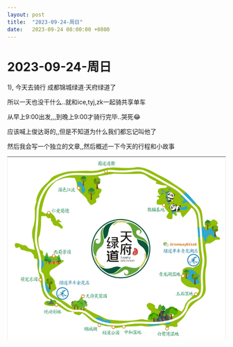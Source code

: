```yaml
---
layout: post
title:  "2023-09-24-周日"
date:   2023-09-24 00:00:00 +0800
---
```




# 2023-09-24-周日





1), 今天去骑行 成都锦城绿道·天府绿道了

所以一天也没干什么..就和ice,tyj,zk一起骑共享单车

从早上9:00出发,,,到晚上9:00才骑行完毕..哭死😂

应该喊上俊达哥的,,但是不知道为什么我们都忘记叫他了

然后我会写一个独立的文章,,然后概述一下今天的行程和小故事

![image-20230925090954513](https://raw.githubusercontent.com/i1oveyou/2023-year/master/_posts/09.September/img/image-20230925090954513.png)

